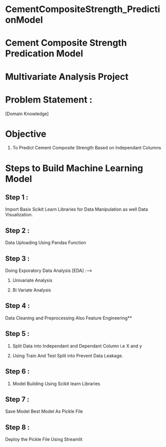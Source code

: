 # CementCompositeStrength_PredictionModel


# Cement Composite Strength Predication Model

# Multivariate Analysis Project

# Problem Statement :
[Domain Knowledge]

# Objective

1. To Predict Cement Composite Strength Based on Independant Columns

# Steps to Build Machine Learning Model

## Step 1 :

Import Basix Scikit Learn Libraries for Data Manipulation as well Data Visualization.

## Step 2 :

Data Uploading Using Pandas Function

## Step 3  :
Doing Exporatory Data Analysis [EDA] :-->

1. Univariate Analysis

2. Bi Variate Analysis

## Step 4 :

Data Cleaning and Preprocessing Also Feature Engineering**

## Step 5 :
1. Split Data into Independant and Dependant Column i.e X and y 

2. Using Train And Test Split into Prevent Data Leakage.


## Step 6 :

1. Model Building Using Scikit learn Libraries

## Step 7 :

Save Model Best Model As Pickle File

## Step 8 :
Deploy the Pickle File Using Streamlit